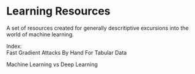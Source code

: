 # Learning Resources

A set of resources created for generally descritiptive excursions into the world of machine learning.

Index:  
Fast Gradient Attacks By Hand For Tabular Data

Machine Learning vs Deep Learning
